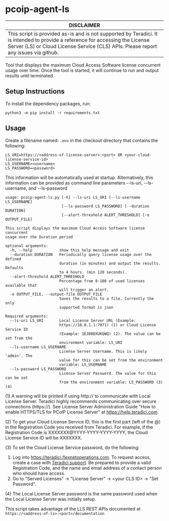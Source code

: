 # pcoip-agent-ls

| DISCLAIMER |
| --- |
| This script is provided as-is and is not supported by Teradici. It is intended to provide a reference for accessing the License Server (LS) or Cloud License Service (CLS) APIs. Please report any issues via github. |


Tool that displays the maximum Cloud Access Software license concurrent usage over time.
Once the tool is started, it will continue to run and output results until terminated.


## Setup Instructions

To install the dependency packages, run:

```
python3 -m pip install -r requirements.txt
```

## Usage

Create a filename named: ```.env``` in the checkout directory that contains the following:


```
LS_URI=https://<address-of-license-server>:<port> OR <your-cloud-license-service-id>
LS_USERNAME=<username>
LS_PASSWORD=<password>
```

This information will be automatically used at startup. Alternatively, this
information can be provided as command line parameters --ls-uri,
--ls-username, and --ls-password

```
usage: pcoip-agent-ls.py [-h] --ls-uri LS_URI [--ls-username LS_USERNAME]
                         [--ls-password LS_PASSWORD] [--duration DURATION]
                         [--alert-threshold ALERT_THRESHOLD] [-o OUTPUT_FILE]

This script displays the maximum Cloud Access Software license concurrent
usage over the Duration period

optional arguments:
  -h, --help            show this help message and exit
  --duration DURATION   Periodically query license usage over the defined
                        duration (in minutes) and output the results. Defaults
                        to 4 hours. (min 120 seconds).
  --alert-threshold ALERT_THRESHOLD
                        Percentage from 0-100 of used licenses available that
                        will trigger an alert.
  -o OUTPUT_FILE, --output-file OUTPUT_FILE
                        Saves the results to a file. Currently the only
                        supported format is json

Required arguments:
  --ls-uri LS_URI       Local License Server URL (Example:
                        https://10.0.1.1:7071) (1) or Cloud License Service ID
                        (Example: 1EJD8DXUKQWQ) (2). The value can be set from the
                        environment variable: LS_URI
  --ls-username LS_USERNAME
                        License Server Username. This is likely 'admin'. The
                        value for this can be set from the environment
                        variable: LS_USERNAME
  --ls-password LS_PASSWORD
                        License Server Password. The value for this can be set
                        from the environment variable: LS_PASSWORD (3) (4)
```

(1) A warning will be printed if using http:// to communicate with Local License Server. Teradici
highly recommends communicating over secure connections (https://). See License Server
Administration Guide "How to enable HTTPS/TLS for PCoIP License Server" at
https://help.teradici.com.

(2) To get your Cloud License Service ID, this is the first part (left of the @) in the
Registration Code you received from Teradici. For example, if the Registration Code is
XXXXXXX@YYYY-YYYY-YYYY-YYYY, the Cloud License Service ID will be XXXXXXX.

(3) To set the Cloud License Service password, do the following:
1. Log into https://teradici.flexnetoperations.com. To request access, create a case with
[Teradici support](https://help.teradici.com/s/contactsupport). Be prepared to provide a valid
Registration Code, and the name and email address of a contact person who should have access.
2. Go to "Served Licenses" -> "License Server" -> \<your CLS ID\> -> "Set Password".

(4) The Local License Server password is the same password used when the Local License Server
was initially setup.


This script takes advantage of the LLS REST APIs documented at
```https://<address-of-ls>:<port>/documentation```

